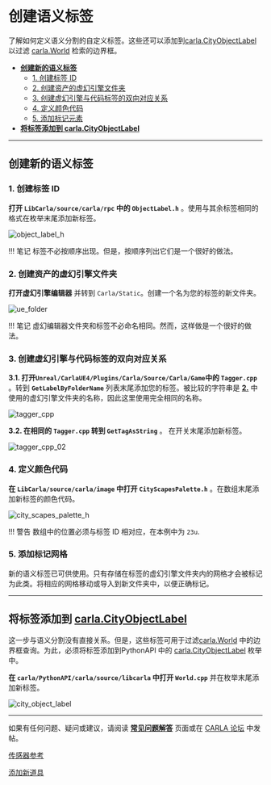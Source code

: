 # 创建语义标签

了解如何定义语义分割的自定义标签。这些还可以添加到[carla.CityObjectLabel](python_api.md#carla.CityObjectLabel) 以过滤 [carla.World](python_api.md#carla.World) 检索的边界框。
 

*   [__创建新的语义标签__](#create-a-new-semantic-tag)  
	*   [1. 创建标签 ID](#1-create-the-tag-id)  
	*   [2. 创建资产的虚幻引擎文件夹](#2-create-the-ue-folder-for-assets)  
	*   [3. 创建虚幻引擎与代码标签的双向对应关系](#3-create-two-way-correspondence-between-ue-and-the-code-tag)  
	*   [4. 定义颜色代码](#4-define-a-color-code)  
	*   [5. 添加标记元素](#5-add-the-tagged-elements)  
*   [__将标签添加到 carla.CityObjectLabel__](#add-a-tag-to-carlacityobjectlabel)  

---

## 创建新的语义标签

### 1. 创建标签 ID

__打开 `LibCarla/source/carla/rpc` 中的 `ObjectLabel.h`__ 。使用与其余标签相同的格式在枚举末尾添加新标签。

![object_label_h](img/tuto_D_create_semantic_tags/01_objectlabel_tag.jpg)

!!! 笔记
    标签不必按顺序出现。但是，按顺序列出它们是一个很好的做法。

### 2. 创建资产的虚幻引擎文件夹

__打开虚幻引擎编辑器__ 并转到 `Carla/Static`。创建一个名为您的标签的新文件夹。

![ue_folder](img/tuto_D_create_semantic_tags/02_ue_folder.jpg)

!!! 笔记
    虚幻编辑器文件夹和标签不必命名相同。然而，这样做是一个很好的做法。 

### 3. 创建虚幻引擎与代码标签的双向对应关系

__3.1. 打开`Unreal/CarlaUE4/Plugins/Carla/Source/Carla/Game`中的 `Tagger.cpp`__ 。转到 __`GetLabelByFolderName`__ 列表末尾添加您的标签。被比较的字符串是 [__2.__](#2-create-the-ue-folder-for-assets) 中使用的虚幻引擎文件夹的名称，因此这里使用完全相同的名称。

![tagger_cpp](img/tuto_D_create_semantic_tags/03_tagger_cpp.jpg)

__3.2. 在相同的 `Tagger.cpp` 转到 `GetTagAsString`__ 。 在开关末尾添加新标签。

![tagger_cpp_02](img/tuto_D_create_semantic_tags/04_tagger_cpp_02.jpg)

### 4. 定义颜色代码

__在 `LibCarla/source/carla/image` 中打开 `CityScapesPalette.h`__ 。在数组末尾添加新标签的颜色代码。

![city_scapes_palette_h](img/tuto_D_create_semantic_tags/05_city_scapes_palette_h.jpg)

!!! 警告
    数组中的位置必须与标签 ID 相对应，在本例中为 `23u`. 

### 5. 添加标记网格

新的语义标签已可供使用。只有存储在标签的虚幻引擎文件夹内的网格才会被标记为此类。将相应的网格移动或导入到新文件夹中，以便正确标记。

---

## 将标签添加到 [carla.CityObjectLabel](python_api.md#carla.CityObjectLabel)

这一步与语义分割没有直接关系。但是，这些标签可用于过滤[carla.World](python_api.md#carla.World) 中的边界框查询。为此，必须将标签添加到PythonAPI 中的 [carla.CityObjectLabel](python_api.md#carla.CityObjectLabel) 枚举中。


__在 `carla/PythonAPI/carla/source/libcarla` 中打开 `World.cpp`__ 并在枚举末尾添加新标签。

![city_object_label](img/tuto_D_create_semantic_tags/06_city_object_label.jpg)


---

如果有任何问题、疑问或建议，请阅读 **[常见问题解答](build_faq.md)** 页面或在 [CARLA 论坛](https://github.com/carla-simulator/carla/discussions) 中发帖。


<div class="build-buttons">

<p>
<a href="../ref_sensors" target="_blank" class="btn btn-neutral" title="Learn all about sensors in CARLA">
传感器参考</a>
</p>

<p>
<a href="../tuto_A_add_props" target="_blank" class="btn btn-neutral" title="Learn how to import your custom into CARLA">
添加新道具</a>
</p>

</div>
